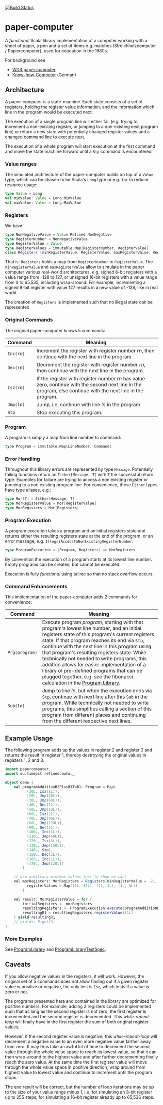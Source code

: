 [![Build Status](https://travis-ci.org/carsten-langer/paper-computer.svg?branch=master)](https://travis-ci.org/carsten-langer/paper-computer)

# paper-computer
A _functional_ Scala library implementation of a computer working with a sheet of paper, a pen and a set of items e.g. matches
(Streichholzcomputer / Papiercomputer), used for education in the 1980s.

For background see
* [WDR paper computer](https://en.wikipedia.org/wiki/WDR_paper_computer)
* [Know-how-Computer](https://de.wikipedia.org/wiki/Know-how-Computer) (German)

## Architecture
A paper-computer is a state-machine. Each state consists of a set of registers, holding the register value
information, and the information which line in the program would be executed next. 

The execution of a single program line will either fail (e.g. trying to increment a non-existing register, or jumping to a
non-existing next program line) or return a new state with potentially changed register values and a changed
command line to execute next. 

The execution of a whole program will start execution at the first command and move the state machine forward until
a `Stp` command is encountered.

### Value ranges
The simulated architecture of the paper-computer builds on top of a `Value` type, which can be chosen to be Scala's
`Long` type or e.g. `Int` to reduce resource usage:

```scala
type Value = Long
val minValue: Value = Long.MinValue
val maxValue: Value = Long.MaxValue
```

###  Registers
We have:
```scala
type NonNegativeValue = Value Refined NonNegative
type RegisterNumber = NonNegativeValue
type RegisterValue = Value
type RegisterValues = immutable.Map[RegisterNumber, RegisterValue]
class Registers (minRegisterValue: RegisterValue, maxRegisterValue: RegisterValue, registerValues: RegisterValues)
```
That is: `Registers` holds a map from `RegisterNumber` to `RegisterValue`.
The `minRegisterValue` and `maxRegisterValue` allow to simulate in the paper computer various real-world architectures,
e.g. signed 8-bit registers with a value range from -128 to 127,
or unsigned 16-bit registers with a value range from 0 to 65,535, including wrap-around.
For example, incrementing a signed 8-bit register with value 127 results in a new value of -128, like in real world.

The creation of `Registers` is implemented such that no illegal state can be represented.  

### Original Commands
The original paper-computer knows 5 commands:

| Command | Meaning |
| --- | --- |
| `Inc(rn)` | Increment the register with register number _rn_, then continue with the next line in the program. |
| `Dec(rn)` | Decrement the register with register number _rn_, then continue with the next line in the program. |
| `Isz(rn)` | If the register with register number _rn_ has value zero, continue with the second next line in the program, else continue with the next line in the program. |
| `Jmp(ln)` | Jump, i.e. continue with line _ln_ in the program. |
| `Stp` | Stop executing this program. |

### Program
A program is simply a map from line number to command:

```scala
type Program = immutable.Map[LineNumber, Command]
```

### Error Handling
Throughout this library errors are represented by type `Message`. Potentially failing functions return an 
`Either[Message, T]` with `T` the successful return type. Examples for failure are trying to access a non existing
register or jumping to a non existing program line. For convenience, these `Either` types have type aliases, e.g.:

```scala
type Mor[T] = Either[Message, T]
type MorRegisterValue = Mor[RegisterValue]
type MorRegisters = Mor[Registers]
```

### Program Execution
A program execution takes a program and an initial registers state and returns either the resulting registers state
at the end of the program, or an error message, e.g. `IllegalAccessToNonExistingRegisterNumber`.

```scala
type ProgramExecution = (Program, Registers) => MorRegisters
```

By convention the execution of a program starts at its lowest line number. Empty programs can be created,
but cannot be executed.

Execution is fully _functional_ using tailrec so that no stack overflow occurs.

### Command Enhancements
This implementation of the paper-computer adds 2 commands for convenience:

| Command | Meaning |
| --- | --- |
| `Prg(program)` | Execute program _program_, starting with that program's lowest line number, and an initial registers state of this program's current registers state. If that program reaches its end via `Stp`, continue with the next line in this program using that program's  resulting registers state. While technically not needed to write programs, this addition allows for easier implementation of a library of pre-defined programs that can be plugged together, e.g. see the fibonacci calculation in the [Program Library](https://github.com/carsten-langer/paper-computer/blob/master/src/main/scala/papercomputer/ProgramLibrary.scala). |
| `Sub(ln)` | Jump to line _ln_, but when the execution ends via `Stp`, continue with next line after this `Sub` in the program. While technically not needed to write programs, this simplifies calling a section of this program from different places and continuing from the different respective next lines. | 

## Example Usage
The following program adds up the values in register 2 and register 3 and returns the result in register 1, thereby
destroying the original values in registers 1, 2 and 3.
```scala
import papercomputer._
import eu.timepit.refined.auto._

object demo {
    val programAdditionR2PlusR3ToR1: Program = Map(
          (10L, Isz(1L)),
          (20L, Jmp(40L)),
          (30L, Jmp(60L)),
          (40L, Dec(1L)),
          (50L, Jmp(10L)),
          (60L, Isz(2L)),
          (70L, Jmp(90L)),
          (80L, Jmp(120L)),
          (90L, Dec(2L)),
          (100L, Inc(1L)),
          (110L, Jmp(60L)),
          (120L, Isz(3L)),
          (130L, Jmp(150L)),
          (140L, Stp),
          (150L, Dec(3L)),
          (160L, Inc(1L)),
          (170L, Jmp(120L))
        )

    // use arbitrary min/max values just to show we can!
    val morRegisters: MorRegisters = Registers(minRegisterValue = -21, maxRegisterValue = 42L,
          registerValues = Map((1L, 42L), (2L, 4L), (3L, 5L))
        )
    
    val result: MorRegisterValue = for {
        initialRegisters <- morRegisters
        resultingRegisters <- ProgramExecution.execute(programAdditionR2PlusR3ToR1, initialRegisters)
        resultingR1 = resultingRegisters.registerValues(1L)
    } yield resultingR1
    // yields: Right(9)
}
```

### More Examples
See [ProgramLibrary](https://github.com/carsten-langer/paper-computer/blob/master/src/main/scala/papercomputer/ProgramLibrary.scala) and 
[ProgramLibraryTestSpec](https://github.com/carsten-langer/paper-computer/blob/master/src/test/scala/papercomputer/ProgramLibraryTestSpec.scala).

## Caveats
If you allow negative values in the registers, it will work. However, the original set of 5 commands does not allow
finding out if a given register value is positive or negative, the only test is `Isz`, which tests if a value is zero
or not.

The programs presented here and contained in the library are optimized for positive numbers. For example,
adding 2 registers could be implemented such that as long as the second register is not zero, the first register
is incremented and the second register is decremented. This _while-repeat-loop_ will finally have in the first register
the sum of both original register values.

However, if the second register value is negative, this _while-repeat-loop_ will decrement a negative value to an
even more negative value farther away from zero. It may thus take an awful lot of time to decrement the second value
through the whole value space to reach its lowest value, so that it can then wrap-around to the highest value and
after further decrementing finally reach the zero value. At the same time the first register value will move through
the whole value space in positive direction, wrap around from highest value to lowest value and continue to increment
until the program stops.
 
The end result will be correct, but the number of loop iterations may be
up to the size of your value range minus 1, i.e. for simulating an 8-bit register up to 255 steps, for simulating a
16-bit register already up to 65,536 steps.    
